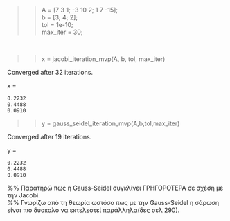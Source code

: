 >> A = [7 3 1; -3 10 2; 1 7 -15];  <br>
b = [3; 4; 2];                     <br>
tol = 1e-10;                       <br>
max_iter = 30;                     <br>

<br>

>> x = jacobi_iteration_mvp(A, b, tol, max_iter)    

Converged after 32 iterations.

x =

    0.2232
    0.4488
    0.0910



>> y = gauss_seidel_iteration_mvp(A,b,tol,max_iter)

Converged after 19 iterations.

y =

    0.2232
    0.4488
    0.0910


%% Παρατηρώ πως η Gauss-Seidel συγκλίνει ΓΡΗΓΟΡΟΤΕΡΑ σε σχέση με την Jacobi. <br>
%% Γνωρίζω από τη θεωρία ωστόσο πως με την Gauss-Seidel η σάρωση είναι πιο δύσκολο να εκτελεστεί παράλληλα(δες σελ 290).

